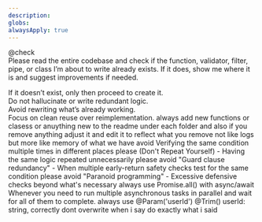 ```yaml
---
description: 
globs: 
alwaysApply: true
---
```

@check  
Please read the entire codebase and check if the function, validator, filter, pipe, or class I’m about to write already exists. If it does, show me where it is and suggest improvements if needed.  

If it doesn’t exist, only then proceed to create it.  
Do not hallucinate or write redundant logic.  
Avoid rewriting what’s already working.  
Focus on clean reuse over reimplementation.
always add new functions or clasess or anuything new to the readme under each folder and also if you remove anything adjust it and edit it to reflect what you remove not like logs but more like memory of what we have 
avoid  Verifying the same condition multiple times in different places
please (Don't Repeat Yourself) - Having the same logic repeated unnecessarily
please avoid "Guard clause redundancy" - When multiple early-return safety checks test for the same condition
please avoid "Paranoid programming" - Excessive defensive checks beyond what's necessary
always use Promise.all() with async/await Whenever you need to run multiple asynchronous tasks in parallel and wait for all of them to complete.
always use @Param('userId') @Trim() userId: string,  correctly 
dont overwrite when i say  do exactly what i said 